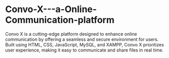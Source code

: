 # Convo-X---a-Online-Communication-platform
Convo X is a cutting-edge platform designed to enhance online communication by offering a seamless and secure environment for users. Built using HTML, CSS, JavaScript, MySQL, and XAMPP, Convo X prioritizes user experience, making it easy to communicate and share files in real time.
